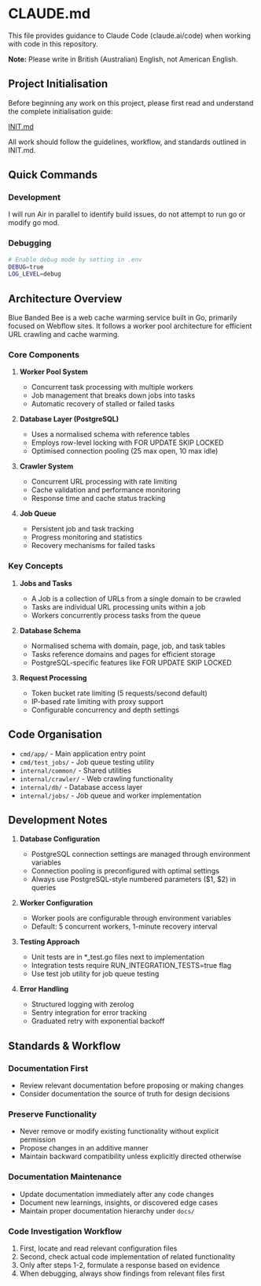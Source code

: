 # CLAUDE.md

This file provides guidance to Claude Code (claude.ai/code) when working with code in this repository.

**Note:** Please write in British (Australian) English, not American English.

## Project Initialisation

Before beginning any work on this project, please first read and understand the complete initialisation guide:

[INIT.md](./INIT.md)

All work should follow the guidelines, workflow, and standards outlined in INIT.md.

## Quick Commands

### Development

I will run Air in parallel to identify build issues, do not attempt to run go or modify go mod.

### Debugging

```bash
# Enable debug mode by setting in .env
DEBUG=true
LOG_LEVEL=debug
```

## Architecture Overview

Blue Banded Bee is a web cache warming service built in Go, primarily focused on Webflow sites. It follows a worker pool architecture for efficient URL crawling and cache warming.

### Core Components

1. **Worker Pool System**

   - Concurrent task processing with multiple workers
   - Job management that breaks down jobs into tasks
   - Automatic recovery of stalled or failed tasks

2. **Database Layer (PostgreSQL)**

   - Uses a normalised schema with reference tables
   - Employs row-level locking with FOR UPDATE SKIP LOCKED
   - Optimised connection pooling (25 max open, 10 max idle)

3. **Crawler System**

   - Concurrent URL processing with rate limiting
   - Cache validation and performance monitoring
   - Response time and cache status tracking

4. **Job Queue**
   - Persistent job and task tracking
   - Progress monitoring and statistics
   - Recovery mechanisms for failed tasks

### Key Concepts

1. **Jobs and Tasks**

   - A Job is a collection of URLs from a single domain to be crawled
   - Tasks are individual URL processing units within a job
   - Workers concurrently process tasks from the queue

2. **Database Schema**

   - Normalised schema with domain, page, job, and task tables
   - Tasks reference domains and pages for efficient storage
   - PostgreSQL-specific features like FOR UPDATE SKIP LOCKED

3. **Request Processing**
   - Token bucket rate limiting (5 requests/second default)
   - IP-based rate limiting with proxy support
   - Configurable concurrency and depth settings

## Code Organisation

- `cmd/app/` - Main application entry point
- `cmd/test_jobs/` - Job queue testing utility
- `internal/common/` - Shared utilities
- `internal/crawler/` - Web crawling functionality
- `internal/db/` - Database access layer
- `internal/jobs/` - Job queue and worker implementation

## Development Notes

1. **Database Configuration**

   - PostgreSQL connection settings are managed through environment variables
   - Connection pooling is preconfigured with optimal settings
   - Always use PostgreSQL-style numbered parameters ($1, $2) in queries

2. **Worker Configuration**

   - Worker pools are configurable through environment variables
   - Default: 5 concurrent workers, 1-minute recovery interval

3. **Testing Approach**

   - Unit tests are in \*\_test.go files next to implementation
   - Integration tests require RUN_INTEGRATION_TESTS=true flag
   - Use test job utility for job queue testing

4. **Error Handling**
   - Structured logging with zerolog
   - Sentry integration for error tracking
   - Graduated retry with exponential backoff

## Standards & Workflow

### Documentation First

- Review relevant documentation before proposing or making changes
- Consider documentation the source of truth for design decisions

### Preserve Functionality

- Never remove or modify existing functionality without explicit permission
- Propose changes in an additive manner
- Maintain backward compatibility unless explicitly directed otherwise

### Documentation Maintenance

- Update documentation immediately after any code changes
- Document new learnings, insights, or discovered edge cases
- Maintain proper documentation hierarchy under `docs/`

### Code Investigation Workflow

1. First, locate and read relevant configuration files
2. Second, check actual code implementation of related functionality
3. Only after steps 1-2, formulate a response based on evidence
4. When debugging, always show findings from relevant files first
